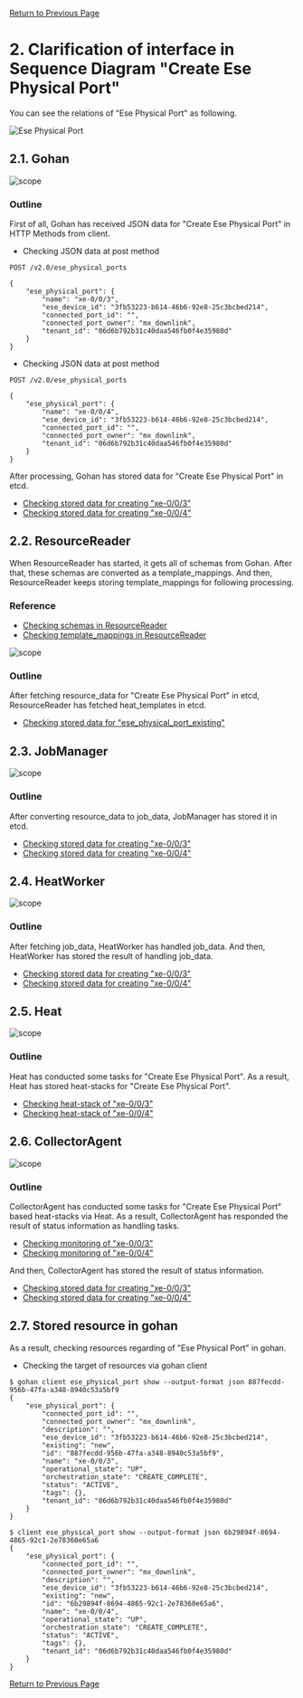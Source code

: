 [Return to Previous Page](00_internet_gateway.md)

# 2. Clarification of interface in Sequence Diagram "Create Ese Physical Port"
You can see the relations of "Ese Physical Port" as following.

![Ese Physical Port](resource/gohan_investigate_for_inetgw.003.png)


## 2.1. Gohan

![scope](../images/ESI_Sequence_diagram.002.png)

### Outline
First of all, Gohan has received JSON data for "Create Ese Physical Port" in HTTP Methods from client.

* Checking JSON data at post method
```
POST /v2.0/ese_physical_ports
```
```
{
    "ese_physical_port": {
        "name": "xe-0/0/3",
        "ese_device_id": "3fb53223-b614-46b6-92e8-25c3bcbed214",
        "connected_port_id": "",
        "connected_port_owner": "mx_downlink",
        "tenant_id": "06d6b792b31c40daa546fb0f4e35980d"
    }
}
```
* Checking JSON data at post method
```
POST /v2.0/ese_physical_ports
```
```
{
    "ese_physical_port": {
        "name": "xe-0/0/4",
        "ese_device_id": "3fb53223-b614-46b6-92e8-25c3bcbed214",
        "connected_port_id": "",
        "connected_port_owner": "mx_downlink",
        "tenant_id": "06d6b792b31c40daa546fb0f4e35980d"
    }
}
```
After processing, Gohan has stored data for "Create Ese Physical Port" in etcd.

* [Checking stored data for creating "xe-0/0/3"](stored_in_etcd/01_Gohan/CreateEsePhysicalPort_01.md)
* [Checking stored data for creating "xe-0/0/4"](stored_in_etcd/01_Gohan/CreateEsePhysicalPort_02.md)


## 2.2. ResourceReader
When ResourceReader has started, it gets all of schemas from Gohan.
After that, these schemas are converted as a template_mappings.
And then, ResourceReader keeps storing template_mappings for following processing.

### Reference
* [Checking schemas in ResourceReader](../memo/schemas.txt)
* [Checking template_mappings in ResourceReader](../memo/template_mappings.md)

![scope](../images/ESI_Sequence_diagram.003.png)

### Outline
After fetching resource_data for "Create Ese Physical Port" in etcd, ResourceReader has fetched heat_templates in etcd.

* [Checking stored data for "ese_physical_port_existing"](../heat_template/ese_physical_port_existing.md)


## 2.3. JobManager

![scope](../images/ESI_Sequence_diagram.004.png)

### Outline
After converting resource_data to job_data, JobManager has stored it in etcd.

* [Checking stored data for creating "xe-0/0/3"](stored_in_etcd/02_JobManager/CreateEsePhysicalPort_01.md)
* [Checking stored data for creating "xe-0/0/4"](stored_in_etcd/02_JobManager/CreateEsePhysicalPort_02.md)


## 2.4. HeatWorker

![scope](../images/ESI_Sequence_diagram.005.png)

### Outline
After fetching job_data, HeatWorker has handled job_data.
And then, HeatWorker has stored the result of handling job_data.

* [Checking stored data for creating "xe-0/0/3"](stored_in_etcd/03_HeatWorker/CreateEsePhysicalPort_01.md)
* [Checking stored data for creating "xe-0/0/4"](stored_in_etcd/03_HeatWorker/CreateEsePhysicalPort_02.md)


## 2.5. Heat

![scope](../images/ESI_Sequence_diagram.006.png)

### Outline
Heat has conducted some tasks for "Create Ese Physical Port".
As a result, Heat has stored heat-stacks for "Create Ese Physical Port".

* [Checking heat-stack of "xe-0/0/3"](heat-stack/CreateEsePhysicalPort_01.md)
* [Checking heat-stack of "xe-0/0/4"](heat-stack/CreateEsePhysicalPort_02.md)


## 2.6. CollectorAgent

![scope](../images/ESI_Sequence_diagram.007.png)

### Outline
CollectorAgent has conducted some tasks for "Create Ese Physical Port" based heat-stacks via Heat.
As a result, CollectorAgent has responded the result of status information as handling tasks.

* [Checking monitoring of "xe-0/0/3"](collector_agents/CreateEsePhysicalPort_01.md)
* [Checking monitoring of "xe-0/0/4"](collector_agents/CreateEsePhysicalPort_02.md)

And then, CollectorAgent has stored the result of status information.

* [Checking stored data for creating "xe-0/0/3"](stored_in_etcd/04_CollectorAgent/CreateEsePhysicalPort_01.md)
* [Checking stored data for creating "xe-0/0/4"](stored_in_etcd/04_CollectorAgent/CreateEsePhysicalPort_02.md)


## 2.7. Stored resource in gohan
As a result, checking resources regarding of "Ese Physical Port" in gohan.

* Checking the target of resources via gohan client
```
$ gohan client ese_physical_port show --output-format json 887fecdd-956b-47fa-a348-8940c53a5bf9
{   
    "ese_physical_port": {
        "connected_port_id": "",
        "connected_port_owner": "mx_downlink",
        "description": "",
        "ese_device_id": "3fb53223-b614-46b6-92e8-25c3bcbed214",
        "existing": "new",
        "id": "887fecdd-956b-47fa-a348-8940c53a5bf9",
        "name": "xe-0/0/3",
        "operational_state": "UP",
        "orchestration_state": "CREATE_COMPLETE",
        "status": "ACTIVE",
        "tags": {},
        "tenant_id": "06d6b792b31c40daa546fb0f4e35980d"
    }
}
```
```
$ client ese_physical_port show --output-format json 6b29894f-8694-4865-92c1-2e78360e65a6
{
    "ese_physical_port": {
        "connected_port_id": "",
        "connected_port_owner": "mx_downlink",
        "description": "",
        "ese_device_id": "3fb53223-b614-46b6-92e8-25c3bcbed214",
        "existing": "new",
        "id": "6b29894f-8694-4865-92c1-2e78360e65a6",
        "name": "xe-0/0/4",
        "operational_state": "UP",
        "orchestration_state": "CREATE_COMPLETE",
        "status": "ACTIVE",
        "tags": {},
        "tenant_id": "06d6b792b31c40daa546fb0f4e35980d"
    }
}
```


[Return to Previous Page](00_internet_gateway.md)
